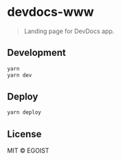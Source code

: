# devdocs-www

> Landing page for DevDocs app.

## Development

```bash
yarn
yarn dev
```

## Deploy

```bash
yarn deploy
```

## License

MIT &copy; EGOIST
